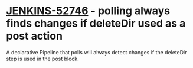 # [JENKINS-52746](https://issues.jenkins-ci.org/browse/JENKINS-52746) - polling always finds changes if deleteDir used as a post action

A declarative Pipeline that polls will always detect changes if the
deleteDir step is used in the post block.